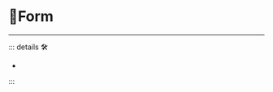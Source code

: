 # 🔻<via>Form</via>

---

<!-- =================================================== -->
<!-- =================================================== -->
<!-- =================================================== -->
<!-- =================================================== -->
<!-- =================================================== -->
::: details 🛠

-

:::
